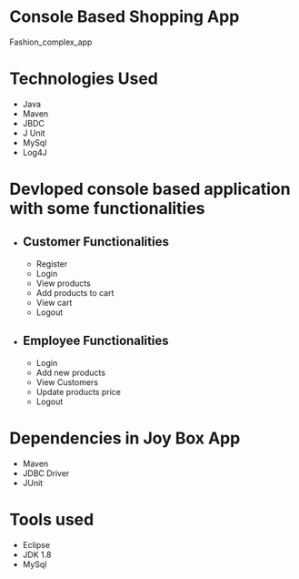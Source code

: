 # Console Based Shopping App
 Fashion_complex_app
# Technologies Used
* Java
* Maven
* JBDC
* J Unit
* MySql
* Log4J
# Devloped console based application with some functionalities
* ## Customer Functionalities
   * Register
   * Login
   * View products
   * Add products to  cart
   * View cart
   * Logout
* ## Employee Functionalities
   * Login
   * Add new products
   * View Customers
   * Update products price
   * Logout
# Dependencies in Joy Box App
* Maven
* JDBC Driver
* JUnit
# Tools used 
* Eclipse
* JDK 1.8
* MySql
